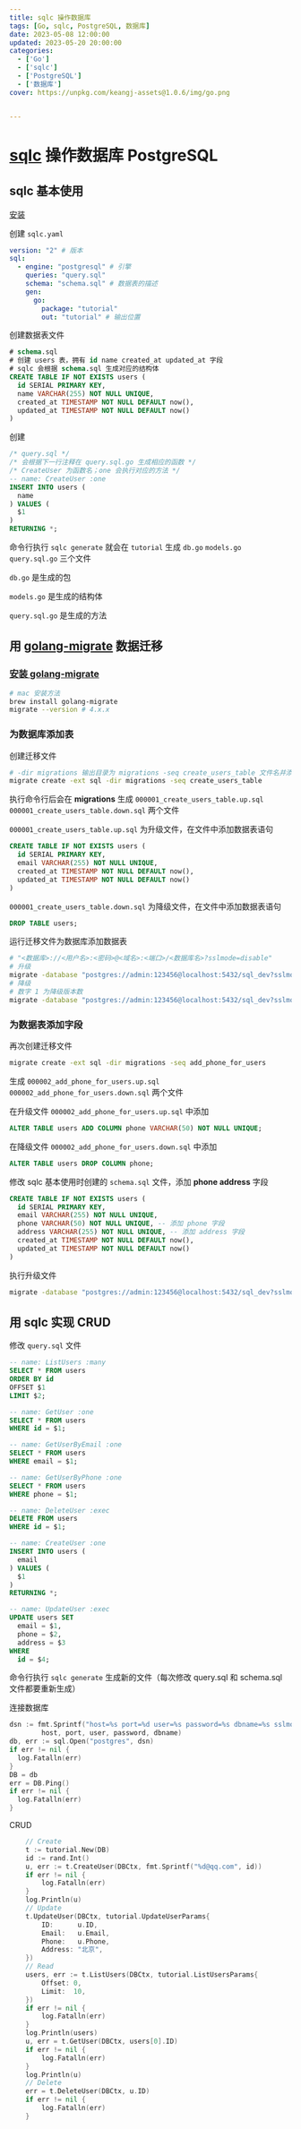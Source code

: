 ```yaml
---
title: sqlc 操作数据库
tags: [Go, sqlc, PostgreSQL, 数据库]
date: 2023-05-08 12:00:00
updated: 2023-05-20 20:00:00
categories: 
  - ['Go']
  - ['sqlc']
  - ['PostgreSQL']
  - ['数据库']
cover: https://unpkg.com/keangj-assets@1.0.6/img/go.png


---
```


# [sqlc](https://sqlc.dev/) 操作数据库 PostgreSQL

## sqlc 基本使用

[安装](https://docs.sqlc.dev/en/latest/overview/install.html)

创建 `sqlc.yaml`

``` yaml
version: "2" # 版本
sql:
  - engine: "postgresql" # 引擎
    queries: "query.sql"
    schema: "schema.sql" # 数据表的描述
    gen:
      go:
        package: "tutorial"
        out: "tutorial" # 输出位置
```

创建数据表文件

``` sql
# schema.sql
# 创建 users 表，拥有 id name created_at updated_at 字段
# sqlc 会根据 schema.sql 生成对应的结构体
CREATE TABLE IF NOT EXISTS users (
  id SERIAL PRIMARY KEY,
  name VARCHAR(255) NOT NULL UNIQUE,
  created_at TIMESTAMP NOT NULL DEFAULT now(),
  updated_at TIMESTAMP NOT NULL DEFAULT now()
)
```

创建

``` sql
/* query.sql */
/* 会根据下一行注释在 query.sql.go 生成相应的函数 */
/* CreateUser 为函数名；one 会执行对应的方法 */
-- name: CreateUser :one
INSERT INTO users (
  name
) VALUES (
  $1
)
RETURNING *;
```

命令行执行 `sqlc generate` 就会在 `tutorial` 生成 `db.go`  `models.go` `query.sql.go` 三个文件

`db.go` 是生成的包

 `models.go` 是生成的结构体

`query.sql.go` 是生成的方法



## 用 [golang-migrate](https://github.com/golang-migrate/migrate) 数据迁移

### [安装 **golang-migrate**](https://github.com/golang-migrate/migrate/tree/master/cmd/migrate)

``` sh
# mac 安装方法
brew install golang-migrate
migrate --version # 4.x.x
```

### 为数据库添加表

创建迁移文件

``` sh
# -dir migrations 输出目录为 migrations -seq create_users_table 文件名并添加序列号
migrate create -ext sql -dir migrations -seq create_users_table
```

执行命令行后会在 **migrations** 生成 `000001_create_users_table.up.sql` `000001_create_users_table.down.sql` 两个文件

`000001_create_users_table.up.sql` 为升级文件，在文件中添加数据表语句

``` sql
CREATE TABLE IF NOT EXISTS users (
  id SERIAL PRIMARY KEY,
  email VARCHAR(255) NOT NULL UNIQUE,
  created_at TIMESTAMP NOT NULL DEFAULT now(),
  updated_at TIMESTAMP NOT NULL DEFAULT now()
)
```

`000001_create_users_table.down.sql` 为降级文件，在文件中添加数据表语句

``` sql
DROP TABLE users;
```



运行迁移文件为数据库添加数据表

``` sh
# "<数据库>://<用户名>:<密码>@<域名>:<端口>/<数据库名>?sslmode=disable"
# 升级
migrate -database "postgres://admin:123456@localhost:5432/sql_dev?sslmode=disable" -source "file://$(pwd)/migrations" up
# 降级
# 数字 1 为降级版本数
migrate -database "postgres://admin:123456@localhost:5432/sql_dev?sslmode=disable" -source "file://$(pwd)/migrations" down 1
```



### 为数据表添加字段

再次创建迁移文件

``` sh
migrate create -ext sql -dir migrations -seq add_phone_for_users
```

生成 `000002_add_phone_for_users.up.sql` `000002_add_phone_for_users.down.sql` 两个文件

在升级文件  `000002_add_phone_for_users.up.sql` 中添加

``` sql
ALTER TABLE users ADD COLUMN phone VARCHAR(50) NOT NULL UNIQUE;
```

在降级文件  `000002_add_phone_for_users.down.sql` 中添加

``` sql
ALTER TABLE users DROP COLUMN phone;
```

修改 sqlc 基本使用时创建的 `schema.sql` 文件，添加 **phone address** 字段

``` sql
CREATE TABLE IF NOT EXISTS users (
  id SERIAL PRIMARY KEY,
  email VARCHAR(255) NOT NULL UNIQUE,
  phone VARCHAR(50) NOT NULL UNIQUE, -- 添加 phone 字段
  address VARCHAR(255) NOT NULL UNIQUE, -- 添加 address 字段
  created_at TIMESTAMP NOT NULL DEFAULT now(),
  updated_at TIMESTAMP NOT NULL DEFAULT now()
)
```

执行升级文件

``` sh
migrate -database "postgres://admin:123456@localhost:5432/sql_dev?sslmode=disable" -source "file://$(pwd)/migrations" up
```



## 用 sqlc 实现 CRUD

修改 `query.sql` 文件

``` sql
-- name: ListUsers :many
SELECT * FROM users
ORDER BY id
OFFSET $1
LIMIT $2;

-- name: GetUser :one
SELECT * FROM users
WHERE id = $1;

-- name: GetUserByEmail :one
SELECT * FROM users
WHERE email = $1;

-- name: GetUserByPhone :one
SELECT * FROM users
WHERE phone = $1;

-- name: DeleteUser :exec
DELETE FROM users
WHERE id = $1;

-- name: CreateUser :one
INSERT INTO users (
  email
) VALUES (
  $1
)
RETURNING *;

-- name: UpdateUser :exec
UPDATE users SET
  email = $1,
  phone = $2,
  address = $3
WHERE
  id = $4;

```

命令行执行 `sqlc generate` 生成新的文件（每次修改 query.sql 和 schema.sql 文件都要重新生成）

连接数据库

``` go
dsn := fmt.Sprintf("host=%s port=%d user=%s password=%s dbname=%s sslmode=disable",
		host, port, user, password, dbname)
db, err := sql.Open("postgres", dsn)
if err != nil {
  log.Fatalln(err)
}
DB = db
err = DB.Ping()
if err != nil {
  log.Fatalln(err)
}
```

CRUD

``` go
	// Create
	t := tutorial.New(DB)
	id := rand.Int()
	u, err := t.CreateUser(DBCtx, fmt.Sprintf("%d@qq.com", id))
	if err != nil {
		log.Fatalln(err)
	}
	log.Println(u)
	// Update
	t.UpdateUser(DBCtx, tutorial.UpdateUserParams{
		ID:      u.ID,
		Email:   u.Email,
		Phone:   u.Phone,
		Address: "北京",
	})
	// Read
	users, err := t.ListUsers(DBCtx, tutorial.ListUsersParams{
		Offset: 0,
		Limit:  10,
	})
	if err != nil {
		log.Fatalln(err)
	}
	log.Println(users)
	u, err = t.GetUser(DBCtx, users[0].ID)
	if err != nil {
		log.Fatalln(err)
	}
	log.Println(u)
	// Delete
	err = t.DeleteUser(DBCtx, u.ID)
	if err != nil {
		log.Fatalln(err)
	}
```

